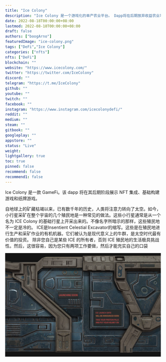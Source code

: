 ```yaml
---
title: "Ice Colony"
description: "Ice Colony 是一个游戏化的单产农业平台。 Dapp将在后期放弃收益农业功能以整合更多游戏。"
date: 2022-08-18T00:00:00+08:00
lastmod: 2022-08-18T00:00:00+08:00
draft: false
authors: ["boogArno"]
featuredImage: "ice-colony.png"
tags: ["DeFi","Ice Colony"]
categories: ["nfts"]
nfts: ["DeFi"]
blockchain: ""
website: "https://www.icecolony.com/"
twitter: "https://twitter.com/IceColony"
discord: ""
telegram: "https://t.me/IceColony"
github: ""
youtube: ""
twitch: ""
facebook: ""
instagram: "https://www.instagram.com/icecolonydefi/"
reddit: ""
medium: ""
steam: ""
gitbook: ""
googleplay: ""
appstore: ""
status: "Live"
weight: 
lightgallery: true
toc: true
pinned: false
recommend: false
recommend1: false
---
```

Ice Colony 是一款 GameFi。该 dapp 将在其后期阶段展示 NFT 集成、基础构建游戏和纸牌游戏。

自地球上的矿藏枯竭以来，已有数千年的历史，人类将注意力转向了太空。如今，小行星采矿在整个宇宙的几个殖民地是一种常见的做法。这些小行星通常是从一个名为 ICE Colony 的基础行星上开采出来的。不像名字所暗示的那样，这些殖民地不一定是冷的。 ICE是Insentient Celestial Excavator的缩写。这些是在殖民地进行生产和采矿作业的有机机器。它们被认为是现代意义上的牛群，是太空时代最有价值的投资。
除非您自己是某些 ICE 的所有者，否则 ICE 殖民地的生活极具挑战性。然后，这很容易，因为您只有两项工作要做，然后才能充实自己的口袋

![icecolony-dapp-defi-matic-image1_ac061c5210fd2b16f13a7ec04dc51f2a](icecolony-dapp-defi-matic-image1_ac061c5210fd2b16f13a7ec04dc51f2a.png)
